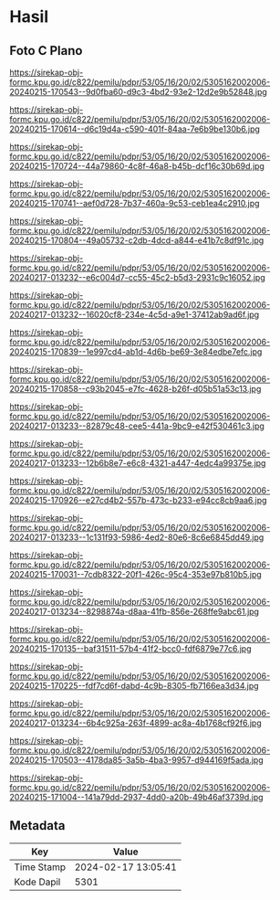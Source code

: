 # Hasil

## Foto C Plano

https://sirekap-obj-formc.kpu.go.id/c822/pemilu/pdpr/53/05/16/20/02/5305162002006-20240215-170543--9d0fba60-d9c3-4bd2-93e2-12d2e9b52848.jpg

https://sirekap-obj-formc.kpu.go.id/c822/pemilu/pdpr/53/05/16/20/02/5305162002006-20240215-170614--d6c19d4a-c590-401f-84aa-7e6b9be130b6.jpg

https://sirekap-obj-formc.kpu.go.id/c822/pemilu/pdpr/53/05/16/20/02/5305162002006-20240215-170724--44a79860-4c8f-46a8-b45b-dcf16c30b69d.jpg

https://sirekap-obj-formc.kpu.go.id/c822/pemilu/pdpr/53/05/16/20/02/5305162002006-20240215-170741--aef0d728-7b37-460a-9c53-ceb1ea4c2910.jpg

https://sirekap-obj-formc.kpu.go.id/c822/pemilu/pdpr/53/05/16/20/02/5305162002006-20240215-170804--49a05732-c2db-4dcd-a844-e41b7c8df91c.jpg

https://sirekap-obj-formc.kpu.go.id/c822/pemilu/pdpr/53/05/16/20/02/5305162002006-20240217-013232--e6c004d7-cc55-45c2-b5d3-2931c9c16052.jpg

https://sirekap-obj-formc.kpu.go.id/c822/pemilu/pdpr/53/05/16/20/02/5305162002006-20240217-013232--16020cf8-234e-4c5d-a9e1-37412ab9ad6f.jpg

https://sirekap-obj-formc.kpu.go.id/c822/pemilu/pdpr/53/05/16/20/02/5305162002006-20240215-170839--1e997cd4-ab1d-4d6b-be69-3e84edbe7efc.jpg

https://sirekap-obj-formc.kpu.go.id/c822/pemilu/pdpr/53/05/16/20/02/5305162002006-20240215-170858--c93b2045-e7fc-4628-b26f-d05b51a53c13.jpg

https://sirekap-obj-formc.kpu.go.id/c822/pemilu/pdpr/53/05/16/20/02/5305162002006-20240217-013233--82879c48-cee5-441a-9bc9-e42f530461c3.jpg

https://sirekap-obj-formc.kpu.go.id/c822/pemilu/pdpr/53/05/16/20/02/5305162002006-20240217-013233--12b6b8e7-e6c8-4321-a447-4edc4a99375e.jpg

https://sirekap-obj-formc.kpu.go.id/c822/pemilu/pdpr/53/05/16/20/02/5305162002006-20240215-170926--e27cd4b2-557b-473c-b233-e94cc8cb9aa6.jpg

https://sirekap-obj-formc.kpu.go.id/c822/pemilu/pdpr/53/05/16/20/02/5305162002006-20240217-013233--1c131f93-5986-4ed2-80e6-8c6e6845dd49.jpg

https://sirekap-obj-formc.kpu.go.id/c822/pemilu/pdpr/53/05/16/20/02/5305162002006-20240215-170031--7cdb8322-20f1-426c-95c4-353e97b810b5.jpg

https://sirekap-obj-formc.kpu.go.id/c822/pemilu/pdpr/53/05/16/20/02/5305162002006-20240217-013234--8298874a-d8aa-41fb-856e-268ffe9abc61.jpg

https://sirekap-obj-formc.kpu.go.id/c822/pemilu/pdpr/53/05/16/20/02/5305162002006-20240215-170135--baf31511-57b4-41f2-bcc0-fdf6879e77c6.jpg

https://sirekap-obj-formc.kpu.go.id/c822/pemilu/pdpr/53/05/16/20/02/5305162002006-20240215-170225--fdf7cd6f-dabd-4c9b-8305-fb7166ea3d34.jpg

https://sirekap-obj-formc.kpu.go.id/c822/pemilu/pdpr/53/05/16/20/02/5305162002006-20240217-013234--6b4c925a-263f-4899-ac8a-4b1768cf92f6.jpg

https://sirekap-obj-formc.kpu.go.id/c822/pemilu/pdpr/53/05/16/20/02/5305162002006-20240215-170503--4178da85-3a5b-4ba3-9957-d944169f5ada.jpg

https://sirekap-obj-formc.kpu.go.id/c822/pemilu/pdpr/53/05/16/20/02/5305162002006-20240215-171004--141a79dd-2937-4dd0-a20b-49b46af3739d.jpg


## Metadata

| Key        | Value               |
| ---------- | ------------------- |
| Time Stamp | 2024-02-17 13:05:41 |
| Kode Dapil | 5301                |



